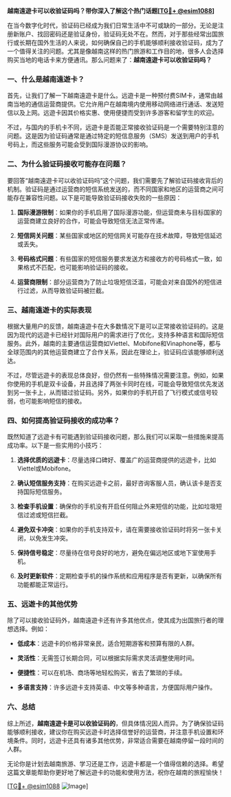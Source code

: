 **越南遠遊卡可以收验证码吗？带你深入了解这个热门话题[[TG💪+ @esim1088](https://t.me/s/esim1088)]**

在当今数字化时代，验证码已经成为我们日常生活中不可或缺的一部分。无论是注册新账户、找回密码还是验证身份，验证码无处不在。然而，对于那些经常出国旅行或长期在国外生活的人来说，如何确保自己的手机能够顺利接收验证码，成为了一个值得关注的问题。尤其是像越南这样的热门旅游和工作目的地，很多人会选择购买当地的电话卡来方便通讯。那么问题来了：**越南遠遊卡可以收验证码吗？**

### 一、什么是越南遠遊卡？

首先，让我们了解一下越南遠遊卡是什么。远遊卡是一种预付费SIM卡，通常由越南当地的通信运营商提供。它允许用户在越南境内使用移动网络进行通话、发送短信以及上网。远遊卡因其价格实惠、使用便捷而受到许多游客和留学生的欢迎。

不过，与国内的手机卡不同，远遊卡是否能正常接收验证码是一个需要特别注意的问题。这是因为验证码通常是通过特定的短信息服务（SMS）发送到用户的手机号码上，而这些服务可能会受到国际漫游协议的影响。

### 二、为什么验证码接收可能存在问题？

要回答“越南遠遊卡可以收验证码吗”这个问题，我们需要先了解验证码接收背后的机制。验证码是通过运营商的短信系统发送的，而不同国家和地区的运营商之间可能存在兼容性问题。以下是可能导致验证码接收失败的一些原因：

1. **国际漫游限制**：如果你的手机启用了国际漫游功能，但运营商未与目标国家的运营商建立良好的合作，可能会导致短信无法正常传递。
   
2. **短信网关问题**：某些国家或地区的短信网关可能存在技术故障，导致短信延迟或丢失。

3. **号码格式问题**：有些国家的短信服务要求发送方和接收方的号码格式一致，如果格式不匹配，也可能影响验证码的接收。

4. **运营商限制**：部分运营商为了防止垃圾短信泛滥，可能会对来自国外的短信进行过滤，从而导致验证码被拦截。

### 三、越南遠遊卡的实际表现

根据大量用户的反馈，越南遠遊卡在大多数情况下是可以正常接收验证码的。这是因为现代的远遊卡已经针对国际用户的需求进行了优化，支持多种语言和国际短信服务。此外，越南的主要通信运营商如Viettel、Mobifone和Vinaphone等，都与全球范围内的其他运营商建立了合作关系，因此在理论上，验证码应该能够顺利送达。

不过，尽管远遊卡的表现总体良好，但仍然有一些特殊情况需要注意。例如，如果你使用的手机是双卡设备，并且选择了两张卡同时在线，可能会导致短信优先发送到另一张卡上，从而错过验证码。另外，如果你的手机开启了飞行模式或信号较弱，也可能影响短信的接收。

### 四、如何提高验证码接收的成功率？

既然知道了远遊卡有可能遇到验证码接收问题，那么我们可以采取一些措施来提高成功率。以下是一些实用的小技巧：

1. **选择优质的远遊卡**：尽量选择口碑好、覆盖广的运营商提供的远遊卡，比如Viettel或Mobifone。

2. **确认短信服务支持**：在购买远遊卡之前，最好咨询客服人员，确认该卡是否支持国际短信服务。

3. **检查手机设置**：确保你的手机没有开启任何阻止外来短信的功能，比如垃圾短信过滤或短信拦截。

4. **避免双卡冲突**：如果你的手机支持双卡，请在需要接收验证码时将另一张卡关闭，以免发生冲突。

5. **保持信号稳定**：尽量待在信号良好的地方，避免在偏远地区或地下室使用手机。

6. **及时更新软件**：定期检查手机的操作系统和应用程序是否有更新，以确保所有功能都能正常运行。

### 五、远遊卡的其他优势

除了可以接收验证码外，越南遠遊卡还有许多其他优点，使其成为出国旅行者的理想选择。例如：

- **低成本**：远遊卡的价格非常亲民，适合短期游客和预算有限的人群。
  
- **灵活性**：无需签订长期合同，可以根据实际需求灵活调整使用时间。

- **便捷性**：可以在机场、商场等地轻松购买，省去了繁琐的手续。

- **多语言支持**：许多远遊卡支持英语、中文等多种语言，方便国际用户操作。

### 六、总结

综上所述，**越南遠遊卡是可以收验证码的**，但具体情况因人而异。为了确保验证码能够顺利接收，建议你在购买远遊卡时选择信誉好的运营商，并注意手机设置和环境条件。同时，远遊卡还具有诸多其他优势，非常适合需要在越南停留一段时间的人群。

无论你是计划去越南旅游、学习还是工作，远遊卡都是一个值得信赖的选择。希望这篇文章能帮助你更好地了解远遊卡的功能和使用方法，祝你在越南的旅程愉快！

[[TG💪+ @esim1088](https://t.me/s/esim1088) ![Image](https://i.postimg.cc/4NQfJmqS/Snipaste-2025-05-13-00-14-12.png)]